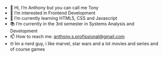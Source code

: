 - 👋 Hi, I’m Anthony but you can call me Tony
- 👀 I’m interested in Frontend Development
- 🌱 I’m currently learning HTML5, CSS and Javascript
- 📚 I’m currently in the 3rd semester in Systems Analysis and Development
- 📫 How to reach me: anthony.s.profissional@gmail.com
- 🤓 Im a nerd guy, i like marvel, star wars and a lot movies and series and of course games

<!---
Anthony-Souzx/Anthony-Souzx is a ✨ special ✨ repository because its `README.md` (this file) appears on your GitHub profile.
You can click the Preview link to take a look at your changes.
--->
